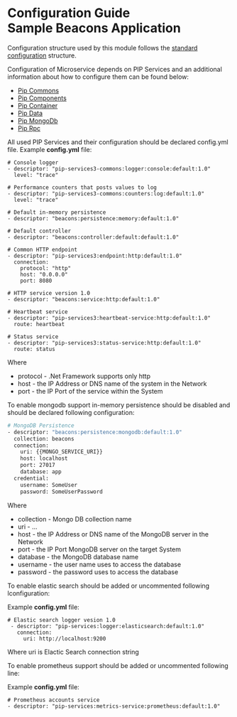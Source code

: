 # Configuration Guide <br/> Sample Beacons Application

Configuration structure used by this module follows the 
[standard configuration](https://github.com/pip-services/pip-services/blob/master/usage/Configuration.md) 
structure.

Configuration of Microservice depends on PIP Services and an additional information about how to configure them can be found below:
* <a href="https://github.com/pip-services/pip-services-commons-dotnet/doc/Configuration.ms">Pip Commons</a>
* <a href="http://github.com/pip-services3-dotnet/pip-services3-components-dotnet/master/doc/Configuration.ms">Pip Components</a>
* <a href="http://github.com/pip-services3-dotnet/pip-services3-container-dotnet/master/doc/Configuration.ms">Pip Container</a>
* <a href="http://github.com/pip-services3-dotnet/pip-services3-data-dotnet/master/doc/Configuration.ms">Pip Data</a>
* <a href="http://github.com/pip-services3-dotnet/pip-services3-mongodb-dotnet/master/doc/Configuration.ms">Pip MongoDb</a>
* <a href="http://github.com/pip-services3-dotnet/pip-services3-rpc-dotnet/master/doc/Configuration.ms">Pip Rpc</a>

All used PIP Services and their configuration should be declared config.yml file.
Example **config.yml** file:
```
# Console logger
- descriptor: "pip-services3-commons:logger:console:default:1.0"
  level: "trace"

# Performance counters that posts values to log
- descriptor: "pip-services3-commons:counters:log:default:1.0"
  level: "trace"

# Default in-memory persistence
- descriptor: "beacons:persistence:memory:default:1.0"

# Default controller
- descriptor: "beacons:controller:default:default:1.0"

# Common HTTP endpoint
- descriptor: "pip-services3:endpoint:http:default:1.0"
  connection:
    protocol: "http"
    host: "0.0.0.0"
    port: 8080

# HTTP service version 1.0
- descriptor: "beacons:service:http:default:1.0"

# Heartbeat service
- descriptor: "pip-services3:heartbeat-service:http:default:1.0"
  route: heartbeat

# Status service
- descriptor: "pip-services3:status-service:http:default:1.0"
  route: status
```
Where 
* protocol - .Net Framework supports only http
* host - the IP Address or DNS name of the system in the Network
* port - the IP Port of the service within the System


To enable mongodb support in-memory persistence should be disabled and should be declared following configuration:

```bash
# MongoDB Persistence
- descriptor: "beacons:persistence:mongodb:default:1.0"
  collection: beacons
  connection:
    uri: {{MONGO_SERVICE_URI}}
    host: localhost
    port: 27017
    database: app
  credential:
    username: SomeUser
    password: SomeUserPassword
```

Where
* collection - Mongo DB collection name
* uri - ...
* host - the IP Address or DNS name of the MongoDB server in the Network
* port - the IP Port MongoDB server on the target System
* database - the MongoDB database name
* username - the user name uses to access the database
* password - the password uses to access the database

To enable elastic search should be added or uncommented following lconfiguration:

Example **config.yml** file:
```
# Elastic search logger vesion 1.0
 - descriptor: "pip-services:logger:elasticsearch:default:1.0"
   connection:
     uri: http://localhost:9200

```

Where uri is Elactic Search connection string


To enable prometheus support should be added or uncommented following line:

Example **config.yml** file:
```
# Prometheus accounts service
- descriptor: "pip-services:metrics-service:prometheus:default:1.0"
```

